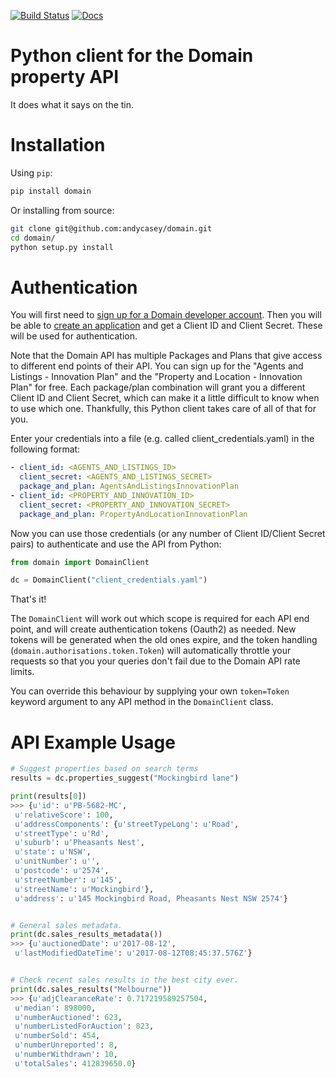 [![Build Status](https://travis-ci.org/andycasey/domain.svg?branch=master)](https://travis-ci.org/andycasey/domain)
[![Docs](https://readthedocs.org/projects/domain/badge/?version=latest)](http://domain.readthedocs.io/en/latest/)

# Python client for the Domain property API 

It does what it says on the tin.

# Installation

Using ``pip``:

````bash
pip install domain
````

Or installing from source:

````bash
git clone git@github.com:andycasey/domain.git
cd domain/
python setup.py install
````


# Authentication 

You will first need to [sign up for a Domain developer account](https://developer.domain.com.au/).
Then you will be able to [create an application](https://developer.domain.com.au/applications) and get a Client ID and Client Secret. 
These will be used for authentication.

Note that the Domain API has multiple Packages and Plans that give access to
different end points of their API. You can sign up for the 
"Agents and Listings - Innovation Plan" and the
"Property and Location - Innovation Plan" for free.
Each package/plan combination will grant you a different Client ID and Client
Secret, which can make it a little difficult to know when to use which one.
Thankfully, this Python client takes care of all of that for you. 

Enter your credentials into a file (e.g. called client_credentials.yaml) in the
following format:

````yaml
- client_id: <AGENTS_AND_LISTINGS_ID>
  client_secret: <AGENTS_AND_LISTINGS_SECRET>
  package_and_plan: AgentsAndListingsInnovationPlan 
- client_id: <PROPERTY_AND_INNOVATION_ID>
  client_secret: <PROPERTY_AND_INNOVATION_SECRET>
  package_and_plan: PropertyAndLocationInnovationPlan
````


Now you can use those credentials (or any number of Client ID/Client Secret pairs)
to authenticate and use the API from Python:

````python
from domain import DomainClient

dc = DomainClient("client_credentials.yaml")
````

That's it! 

The `DomainClient` will work out which scope is required for each API
end point, and will create authentication tokens (Oauth2) as needed. New tokens
will be generated when the old ones expire, and the token handling
(`domain.authorisations.token.Token`) will automatically throttle your requests
so that you your queries don't fail due to the Domain API rate limits.

You can override this behaviour by supplying your own `token=Token` keyword 
argument to any API method in the `DomainClient` class.


# API Example Usage

````python
# Suggest properties based on search terms
results = dc.properties_suggest("Mockingbird lane")

print(results[0])
>>> {u'id': u'PB-5682-MC',
 u'relativeScore': 100,
 u'addressComponents': {u'streetTypeLong': u'Road',
 u'streetType': u'Rd',
 u'suburb': u'Pheasants Nest',
 u'state': u'NSW',
 u'unitNumber': u'',
 u'postcode': u'2574',
 u'streetNumber': u'145',
 u'streetName': u'Mockingbird'},
 u'address': u'145 Mockingbird Road, Pheasants Nest NSW 2574'}


# General sales metadata.
print(dc.sales_results_metadata())
>>> {u'auctionedDate': u'2017-08-12',
 u'lastModifiedDateTime': u'2017-08-12T08:45:37.576Z'}


# Check recent sales results in the best city ever.
print(dc.sales_results("Melbourne"))
>>> {u'adjClearanceRate': 0.717219589257504,
 u'median': 898000,
 u'numberAuctioned': 623,
 u'numberListedForAuction': 823,
 u'numberSold': 454,
 u'numberUnreported': 8,
 u'numberWithdrawn': 10,
 u'totalSales': 412839650.0}
 ````
